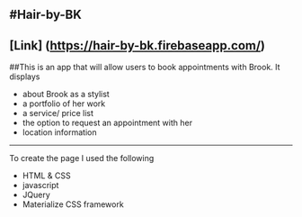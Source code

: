 #Hair-by-BK
---
[Link] (https://hair-by-bk.firebaseapp.com/)
---
##This is an app that will allow users to book appointments with Brook. It displays

* about Brook as a stylist
* a portfolio of her work
* a service/ price list
* the option to request an appointment with her
* location information
---
To create the page I used the following
* HTML & CSS
* javascript
* JQuery
* Materialize CSS framework
